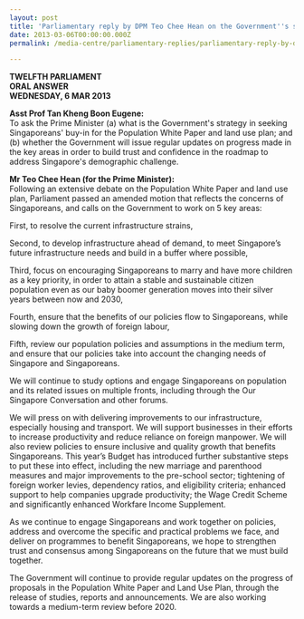 ```yaml
---
layout: post
title: 'Parliamentary reply by DPM Teo Chee Hean on the Government''s strategy in seeking Singaporeans buy-in for the Population White Paper and land use plan'
date: 2013-03-06T00:00:00.000Z
permalink: /media-centre/parliamentary-replies/parliamentary-reply-by-dpm-teo-chee-hean-on-6-mar-2013/

---
```




**TWELFTH PARLIAMENT  
ORAL ANSWER  
WEDNESDAY, 6 MAR 2013**  

**Asst Prof Tan Kheng Boon Eugene:**   
To ask the Prime Minister (a) what is the Government's strategy in seeking Singaporeans' buy-in for the Population White Paper and land use plan; and (b) whether the Government will issue regular updates on progress made in the key areas in order to build trust and confidence in the roadmap to address Singapore's demographic challenge.

**Mr Teo Chee Hean (for the Prime Minister):**  
Following an extensive debate on the Population White Paper and land
use plan, Parliament passed an amended motion that reflects the concerns of
Singaporeans, and calls on the Government to work on 5 key areas: 

First, to resolve the current infrastructure strains,

Second, to develop infrastructure ahead of demand, to meet Singapore’s future infrastructure needs and build in a buffer where possible,

Third, focus on encouraging Singaporeans to marry and have more children as a key priority, in order to attain a stable and sustainable citizen population even as our baby boomer generation moves into their silver years between now and 2030,

Fourth, ensure that the benefits of our policies flow to Singaporeans,
while slowing down the growth of foreign labour,

Fifth, review our population policies and assumptions in the medium term, and ensure that our policies take into account the changing needs of Singapore and Singaporeans.

We will continue to study options and engage Singaporeans on population and its related issues on multiple fronts, including through the Our Singapore Conversation and other forums.

We will press on with delivering improvements to our infrastructure, especially housing and transport. We will support businesses in their efforts to increase productivity and reduce reliance on foreign manpower. We will also review policies to ensure inclusive and quality growth that benefits Singaporeans. This year’s Budget has introduced further substantive steps to put these into effect, including the new marriage and parenthood measures and major improvements to the pre-school sector; tightening of foreign worker levies, dependency ratios, and eligibility criteria; enhanced support to help companies upgrade productivity; the Wage Credit Scheme and significantly enhanced Workfare Income Supplement.

As we continue to engage Singaporeans and work together on policies,
address and overcome the specific and practical problems we face, and deliver on programmes to benefit Singaporeans, we hope to strengthen trust and consensus among Singaporeans on the future that we must build together.

The Government will continue to provide regular updates on the progress of proposals in the Population White Paper and Land Use Plan, through the release of studies, reports and announcements. We are also working towards a medium-term review before 2020.

